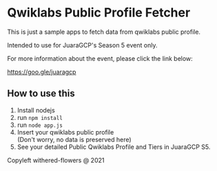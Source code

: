 # Qwiklabs Public Profile Fetcher

This is just a sample apps to fetch data from qwiklabs public profile.

Intended to use for JuaraGCP's Season 5 event only.

For more information about the event, please click the link below:

https://goo.gle/juaragcp

## How to use this
1. Install nodejs
2. run `npm install`
3. run `node app.js`
4. Insert your qwiklabs public profile  
   (Don't worry, no data is preserved here)
5. See your detailed Public Qwiklabs Profile and Tiers in JuaraGCP S5.

Copyleft withered-flowers @ 2021